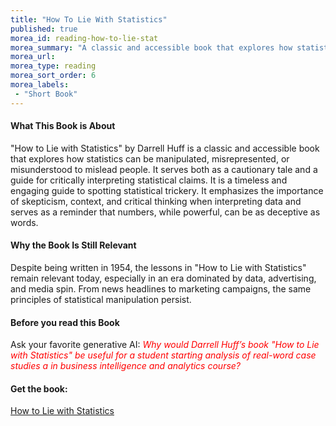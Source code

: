 ```yaml
---
title: "How To Lie With Statistics"
published: true
morea_id: reading-how-to-lie-stat
morea_summary: "A classic and accessible book that explores how statistics can be manipulated, misrepresented, or misunderstood to mislead people."
morea_url: 
morea_type: reading
morea_sort_order: 6 
morea_labels:
 - "Short Book"
---
```

#### What This Book is About

"How to Lie with Statistics" by Darrell Huff is a classic and accessible book that explores how statistics can be manipulated, misrepresented, or misunderstood to mislead people. It serves both as a cautionary tale and a guide for critically interpreting statistical claims. It is a timeless and engaging guide to spotting statistical trickery. It emphasizes the importance of skepticism, context, and critical thinking when interpreting data and serves as a reminder that numbers, while powerful, can be as deceptive as words.

#### Why the Book Is Still Relevant
Despite being written in 1954, the lessons in "How to Lie with Statistics" remain relevant today, especially in an era dominated by data, advertising, and media spin. From news headlines to marketing campaigns, the same principles of statistical manipulation persist.

#### Before you read this Book
Ask your favorite generative AI:
<span style="color:red;"><em>Why would Darrell Huff’s book "How to Lie with Statistics" be useful for a student starting analysis of real-word case studies a in business intelligence and analytics course?</em></span>

#### Get the book:
[How to Lie with Statistics](https://drive.google.com/uc?export=download&id=1Jmkw-ISn0py0bTwupy9x7_V590QZvBzn)
